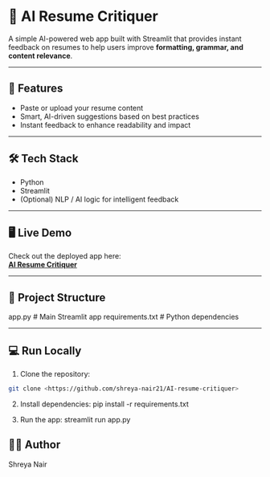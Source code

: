 # 🧠 AI Resume Critiquer

A simple AI-powered web app built with Streamlit that provides instant feedback on resumes to help users improve **formatting, grammar, and content relevance**.

---

## 🚀 Features
- Paste or upload your resume content  
- Smart, AI-driven suggestions based on best practices  
- Instant feedback to enhance readability and impact  

---

## 🛠 Tech Stack
- Python  
- Streamlit  
- (Optional) NLP / AI logic for intelligent feedback  

---

## 🖥️ Live Demo
Check out the deployed app here:  
[**AI Resume Critiquer**](https://ai-resume-critiquer-r9nept7kagmguumn4ed5vs.streamlit.app/)  

---

## 📂 Project Structure
app.py # Main Streamlit app
requirements.txt # Python dependencies



---

## 💻 Run Locally

1. Clone the repository:
```bash
git clone <https://github.com/shreya-nair21/AI-resume-critiquer>
```
2. Install dependencies:
pip install -r requirements.txt

3. Run the app:
streamlit run app.py

## 👩‍💻 Author
Shreya Nair
